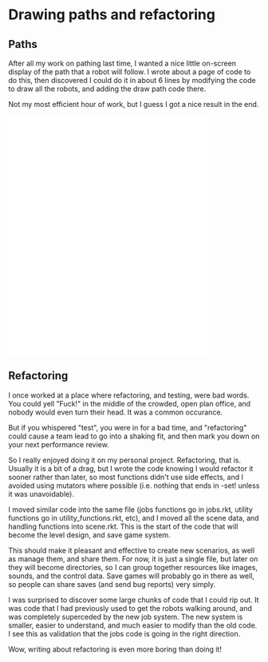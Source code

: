 # Drawing paths and refactoring

## Paths

After all my work on pathing last time, I wanted a nice little on-screen display of the path that a robot will follow.  I wrote about a page of code to do this, then discovered I could do it in about 6 lines by modifying the code to draw all the robots, and adding the draw path code there.

Not my most efficient hour of work, but I guess I got a nice result in the end.

<embed src="drawpaths.mov" width="400" height="480" controller="true">

## Refactoring

I once worked at a place where refactoring, and testing, were bad words.  You could yell "Fuck!" in the middle of the crowded, open plan office, and nobody would even turn their head.  It was a common occurance.

But if you whispered "test", you were in for a bad time, and "refactoring" could cause a team lead to go into a shaking fit, and then mark you down on your next performance review.

So I really enjoyed doing it on my personal project.  Refactoring, that is.  Usually it is a bit of a drag, but I wrote the code knowing I would refactor it sooner rather than later, so most functions didn't use side effects, and I avoided using mutators where possible (i.e. nothing that ends in -set! unless it was unavoidable).

I moved similar code into the same file (jobs functions go in jobs.rkt, utility functions go in utility_functions.rkt, etc), and I moved all the scene data, and handling functions into scene.rkt.  This is the start of the code that will become the level design, and save game system.

This should make it pleasant and effective to create new scenarios, as well as manage them, and share them.  For now, it is just a single file, but later on they will become directories, so I can group together resources like images, sounds, and the control data.  Save games will probably go in there as well, so people can share saves (and send bug reports) very simply.

I was surprised to discover some large chunks of code that I could rip out.  It was code that I had previously used to get the robots walking around, and was completely superceded by the new job system.  The new system is smaller, easier to understand, and much easier to modify than the old code.  I see this as validation that the jobs code is going in the right direction.

Wow, writing about refactoring is even more boring than doing it!

